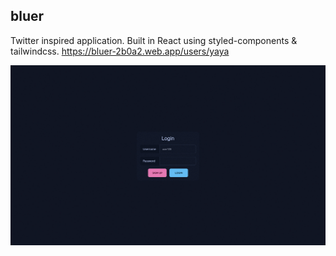 ## **bluer**
Twitter inspired application. Built in React using styled-components & tailwindcss.
https://bluer-2b0a2.web.app/users/yaya

![](demo.gif)
